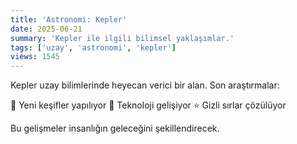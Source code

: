 ```yaml
---
title: 'Astronomi: Kepler'
date: 2025-06-21
summary: 'Kepler ile ilgili bilimsel yaklaşımlar.'
tags: ['uzay', 'astronomi', 'kepler']
views: 1545
---
```


Kepler uzay bilimlerinde heyecan verici bir alan. Son araştırmalar:

🚀 Yeni keşifler yapılıyor
🌌 Teknoloji gelişiyor
⭐ Gizli sırlar çözülüyor

Bu gelişmeler insanlığın geleceğini şekillendirecek.